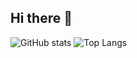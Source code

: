## Hi there 👋

![GitHub stats](https://github-readme-stats.vercel.app/api?username=sangjae4309&show_icons=true&theme=tokyonight&include_all_commits=true&count_private=true)
![Top Langs](https://github-readme-stats.vercel.app/api/top-langs/?username=sangjae4309&layout=compact&theme=tokyonight&count_private=true&langs_count=10)
